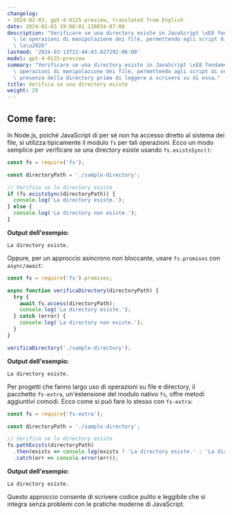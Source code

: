 ```yaml
---
changelog:
- 2024-02-03, gpt-4-0125-preview, translated from English
date: 2024-02-03 19:08:01.138034-07:00
description: "Verificare se una directory esiste in JavaScript \xE8 fondamentale per\
  \ le operazioni di manipolazione dei file, permettendo agli script di verificare\
  \ la\u2026"
lastmod: '2024-03-13T22:44:43.827292-06:00'
model: gpt-4-0125-preview
summary: "Verificare se una directory esiste in JavaScript \xE8 fondamentale per le\
  \ operazioni di manipolazione dei file, permettendo agli script di verificare la\
  \ presenza della directory prima di leggere o scrivere su di essa."
title: Verifica se una directory esiste
weight: 20
---
```


## Come fare:
In Node.js, poiché JavaScript di per sé non ha accesso diretto al sistema dei file, si utilizza tipicamente il modulo `fs` per tali operazioni. Ecco un modo semplice per verificare se una directory esiste usando `fs.existsSync()`:

```javascript
const fs = require('fs');

const directoryPath = './sample-directory';

// Verifica se la directory esiste
if (fs.existsSync(directoryPath)) {
  console.log('La directory esiste.');
} else {
  console.log('La directory non esiste.');
}
```
**Output dell'esempio:**
```
La directory esiste.
```
Oppure, per un approccio asincrono non bloccante, usare `fs.promises` con `async/await`:

```javascript
const fs = require('fs').promises;

async function verificaDirectory(directoryPath) {
  try {
    await fs.access(directoryPath);
    console.log('La directory esiste.');
  } catch (error) {
    console.log('La directory non esiste.');
  }
}

verificaDirectory('./sample-directory');
```
**Output dell'esempio:**
```
La directory esiste.
```

Per progetti che fanno largo uso di operazioni su file e directory, il pacchetto `fs-extra`, un'estensione del modulo nativo `fs`, offre metodi aggiuntivi comodi. Ecco come si può fare lo stesso con `fs-extra`:

```javascript
const fs = require('fs-extra');

const directoryPath = './sample-directory';

// Verifica se la directory esiste
fs.pathExists(directoryPath)
  .then(exists => console.log(exists ? 'La directory esiste.' : 'La directory non esiste.'))
  .catch(err => console.error(err));
```
**Output dell'esempio:**
```
La directory esiste.
```

Questo approccio consente di scrivere codice pulito e leggibile che si integra senza problemi con le pratiche moderne di JavaScript.
